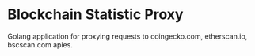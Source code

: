 # Blockchain Statistic Proxy

Golang application for proxying requests to coingecko.com, etherscan.io, bscscan.com apies.
